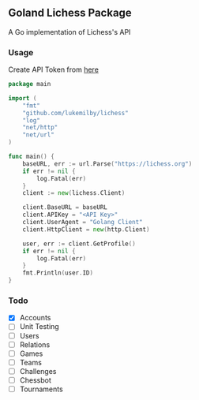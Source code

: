 ## Goland Lichess Package

A Go implementation of Lichess's API

### Usage
Create API Token from [here](https://lichess.org/account/oauth/token/create) 
```go
package main

import (
	"fmt"
	"github.com/lukemilby/lichess"
	"log"
	"net/http"
	"net/url"
)

func main() {
	baseURL, err := url.Parse("https://lichess.org")
	if err != nil {
		log.Fatal(err)
	}
	client := new(lichess.Client)

	client.BaseURL = baseURL
	client.APIKey = "<API Key>"
	client.UserAgent = "Golang Client"
	client.HttpClient = new(http.Client)

	user, err := client.GetProfile()
	if err != nil {
		log.Fatal(err)
	}
	fmt.Println(user.ID)
}
```

### Todo
- [x] Accounts
- [ ] Unit Testing
- [ ] Users 
- [ ] Relations
- [ ] Games
- [ ] Teams
- [ ] Challenges
- [ ] Chessbot
- [ ] Tournaments

